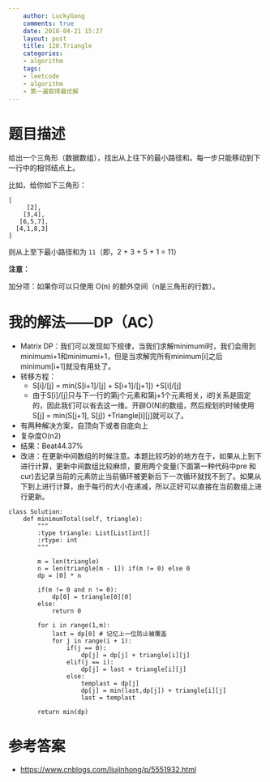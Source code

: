 ```yaml
---
    author: LuckyGong
    comments: true
    date: 2018-04-21 15:27
    layout: post
    title: 120.Triangle
    categories:
    - algorithm
    tags:
    - leetcode
    - algorithm
    - 第一遍取得最优解
---
```


# 题目描述

给出一个三角形（数据数组），找出从上往下的最小路径和。每一步只能移动到下一行中的相邻结点上。

比如，给你如下三角形：

```
[
     [2],
    [3,4],
   [6,5,7],
  [4,1,8,3]
]
```

则从上至下最小路径和为 `11`（即，2 + 3 + 5 + 1 = 11）

**注意：**

加分项：如果你可以只使用 O(n) 的额外空间（n是三角形的行数）。

# 我的解法——DP（AC）

- Matrix DP：我们可以发现如下规律，当我们求解minimumi时，我们会用到minimumi+1和minimumi+1，但是当求解完所有minimum[i]之后minimum[i+1]就没有用处了。
- 转移方程：
  - S[i]/[j] = min(S[i+1]/[j] + S[i+1]/[j+1]) +S[i]/[j]
  - 由于S[i]/[j]只与下一行的第j个元素和第j+1个元素相关，i的关系是固定的，因此我们可以省去这一维。开辟O(N)的数组，然后规划的时候使用S[j] = min(S[j+1], S[j]) +Triangle[i][j]就可以了。
- 有两种解决方案，自顶向下或者自底向上
- 复杂度O(n2)
- 结果：Beat44.37%
- 改进：在更新中间数组的时候注意。本题比较巧妙的地方在于，如果从上到下进行计算，更新中间数组比较麻烦，要用两个变量(下面第一种代码中pre 和cur)去记录当前的元素防止当前循环被更新后下一次循环就找不到了。如果从下到上进行计算，由于每行的大小在递减，所以正好可以直接在当前数组上进行更新。

```
class Solution:
    def minimumTotal(self, triangle):
        """
        :type triangle: List[List[int]]
        :rtype: int
        """
        
        m = len(triangle)
        n = len(triangle[m - 1]) if(m != 0) else 0
        dp = [0] * n
        
        if(m != 0 and n != 0):
            dp[0] = triangle[0][0]
        else:
            return 0
        
        for i in range(1,m):
            last = dp[0] # 记忆上一位防止被覆盖
            for j in range(i + 1):
                if(j == 0):
                    dp[j] = dp[j] + triangle[i][j]
                elif(j == i):
                    dp[j] = last + triangle[i][j]
                else:
                    templast = dp[j]
                    dp[j] = min(last,dp[j]) + triangle[i][j]
                    last = templast

        return min(dp)
```

# 参考答案

- https://www.cnblogs.com/liujinhong/p/5551932.html